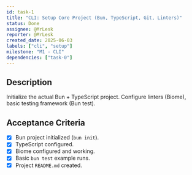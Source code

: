 ```yaml
---
id: task-1
title: "CLI: Setup Core Project (Bun, TypeScript, Git, Linters)"
status: Done
assignee: @MrLesk
reporter: @MrLesk
created_date: 2025-06-03
labels: ["cli", "setup"]
milestone: "M1 - CLI"
dependencies: ["task-0"]
---
```


## Description

Initialize the actual Bun + TypeScript project. Configure linters (Biome), basic testing framework (Bun test).

## Acceptance Criteria

- [x] Bun project initialized (`bun init`).
- [x] TypeScript configured.
- [x] Biome configured and working.
- [x] Basic `bun test` example runs.
- [x] Project `README.md` created.
